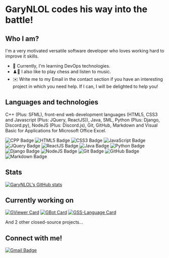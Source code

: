 # GaryNLOL codes his way into the battle!
## Who I am?
I'm a very motivated versatile software developer who loves working hard to improve it skills.

- 📙 Currently, I'm learning DevOps technologies.
- ♟️🎵 I also like to play chess and listen to music.
- ✉️ Write me to my Email in the contact section if you have an interesting project in which you need help. If I can, I will be delighted to help you!

## Languages and technologies
C++ (Plus: SFML), front-end web development languages (HTML5, CSS3 and Javascript (Plus: JQuery, ReactJS)), Java, SML, Python (Plus: Django, Discord.py), NodeJS (Plus: Discord.js), Git, GitHub, Markdown and Visual Basic for Applications for Microsoft Office Excel.

![CPP Badge](https://img.shields.io/badge/c++%20-%2300599C.svg?&style=for-the-badge&logo=c%2B%2B&ogoColor=white)
![HTML5 Badge](https://img.shields.io/badge/html5%20-%23E34F26.svg?&style=for-the-badge&logo=html5&logoColor=white)
![CSS3 Badge](https://img.shields.io/badge/css3%20-%231572B6.svg?&style=for-the-badge&logo=css3&logoColor=white)
![JavaScript Badge](https://img.shields.io/badge/javascript%20-%23323330.svg?&style=for-the-badge&logo=javascript&logoColor=%23F7DF1E)
![JQuery Badge](https://img.shields.io/badge/jquery%20-%230769AD.svg?&style=for-the-badge&logo=jquery&logoColor=white)
![ReactJS Badge](https://img.shields.io/badge/react%20-%2320232a.svg?&style=for-the-badge&logo=react&logoColor=%2361DAFB)
![Java Badge](https://img.shields.io/badge/java-%23ED8B00.svg?&style=for-the-badge&logo=java&logoColor=white)
![Python Badge](https://img.shields.io/badge/python%20-%2314354C.svg?&style=for-the-badge&logo=python&logoColor=white)
![Django Badge](https://img.shields.io/badge/django%20-%23092E20.svg?&style=for-the-badge&logo=django&logoColor=white)
![NodeJS Badge](https://img.shields.io/badge/node.js%20-%2343853D.svg?&style=for-the-badge&logo=node.js&logoColor=white)
![Git Badge](https://img.shields.io/badge/git%20-%23F05033.svg?&style=for-the-badge&logo=git&logoColor=white)
![GitHub Badge](https://img.shields.io/badge/github%20-%23121011.svg?&style=for-the-badge&logo=github&logoColor=white)
![Markdown Badge](https://img.shields.io/badge/markdown-%23000000.svg?&style=for-the-badge&logo=markdown&logoColor=white)

## Stats
[![GaryNLOL's GitHub stats](https://github-readme-stats.vercel.app/api?username=GaryNLOL&show_icons=true&theme=tokyonight)](https://github.com/GaryNLOL)

## Currently working on
[![GViewer Card](https://github-readme-stats.vercel.app/api/pin/?username=GaryNLOL&repo=GViewer&theme=tokyonight)](https://github.com/GaryNLOL/GViewer)
[![GBot Card](https://github-readme-stats.vercel.app/api/pin/?username=GaryNLOL&repo=GBot&theme=tokyonight)](https://github.com/GaryNLOL/GBot)
[![GSS-Language Card](https://github-readme-stats.vercel.app/api/pin/?username=GaryNLOL&repo=GSS-Language&theme=tokyonight)](https://github.com/GaryNLOL/GSS-Language)

And 2 other closed-source projects...

## Connect with me!
[![Gmail Badge](https://img.shields.io/badge/Gmail-garypastel@gmail.com-informational?style=for-the-badge&labelColor=black&logoColor=d14836&logo=gmail&color=d14836)](https://mail.google.com/mail/?extsrc=mailto&url=mailto%3A%3Fto%3Dgarypastel@gmail.com)

